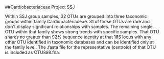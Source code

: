 ##Cardiobacteriaceae Project SSJ

Within SSJ group samples, 32 OTUs are grouped into three taxonomic groups within family Cardiobacteriaceae. 31 of those OTUs are rare and don't display significant relationships with samples. The remaining single OTU within that family shows strong trends with specific samples. That OTU shares no greater than 92% sequence identity at that 16S locus with any other OTU identified in taxonomic databases and can be identified only at the family level. The .fasta file for the representative (centroid) of that OTU is included as OTU898.fna.